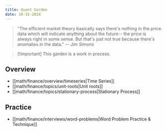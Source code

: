 ```yaml
---
title: Quant Garden
date: 10-31-2024
---
```


> "The efficient market theory basically says there's nothing in the price data which will indicate
> anything about the future-- the price is always right in some sense. But that's just not true
> because there's anomalies in the data."
> -- <cite>Jim Simons</cite>

>[!important] This garden is a work in process.

## Overview

- [[math/finance/overview/timeseries|Time Series]]
- [[math/finance/topics/unit-roots|Unit roots]]
- [[math/finance/topics/stationary-process|Stationary Process]]

## Practice

- [[math/finance/interviews/word-problems|Word Problem Practice & Technique]]
